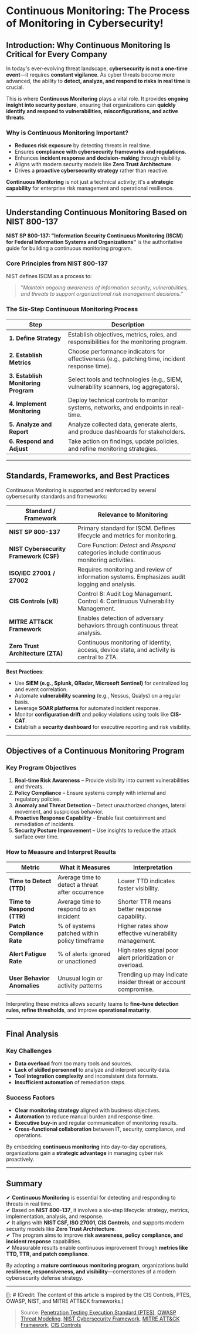 # Continuous Monitoring: The Process of Monitoring in Cybersecurity!

## Introduction: Why Continuous Monitoring Is Critical for Every Company

In today's ever-evolving threat landscape, **cybersecurity is not a one-time event**—it requires **constant vigilance**. As cyber threats become more advanced, the ability to **detect, analyze, and respond to risks in real time** is crucial.

This is where **Continuous Monitoring** plays a vital role. It provides **ongoing insight into security posture**, ensuring that organizations can **quickly identify and respond to vulnerabilities, misconfigurations, and active threats**.

### **Why is Continuous Monitoring Important?**
- **Reduces risk exposure** by detecting threats in real time.
- Ensures **compliance with cybersecurity frameworks and regulations**.
- Enhances **incident response and decision-making** through visibility.
- Aligns with modern security models like **Zero Trust Architecture**.
- Drives a **proactive cybersecurity strategy** rather than reactive.

**Continuous Monitoring** is not just a technical activity; it's a **strategic capability** for enterprise risk management and operational resilience.

---

## Understanding Continuous Monitoring Based on NIST 800-137

**NIST SP 800-137: "Information Security Continuous Monitoring (ISCM) for Federal Information Systems and Organizations"** is the authoritative guide for building a continuous monitoring program.

### **Core Principles from NIST 800-137**

NIST defines ISCM as a process to:
> "*Maintain ongoing awareness of information security, vulnerabilities, and threats to support organizational risk management decisions.*"

### **The Six-Step Continuous Monitoring Process**

| **Step** | **Description** |
|---------|------------------|
| **1. Define Strategy** | Establish objectives, metrics, roles, and responsibilities for the monitoring program. |
| **2. Establish Metrics** | Choose performance indicators for effectiveness (e.g., patching time, incident response time). |
| **3. Establish Monitoring Program** | Select tools and technologies (e.g., SIEM, vulnerability scanners, log aggregators). |
| **4. Implement Monitoring** | Deploy technical controls to monitor systems, networks, and endpoints in real-time. |
| **5. Analyze and Report** | Analyze collected data, generate alerts, and produce dashboards for stakeholders. |
| **6. Respond and Adjust** | Take action on findings, update policies, and refine monitoring strategies. |

---

## Standards, Frameworks, and Best Practices

Continuous Monitoring is supported and reinforced by several cybersecurity standards and frameworks:

| **Standard / Framework** | **Relevance to Monitoring** |
|---------------------------|-----------------------------|
| **NIST SP 800-137**       | Primary standard for ISCM. Defines lifecycle and metrics for monitoring. |
| **NIST Cybersecurity Framework (CSF)** | Core Function: *Detect* and *Respond* categories include continuous monitoring activities. |
| **ISO/IEC 27001 / 27002** | Requires monitoring and review of information systems. Emphasizes audit logging and analysis. |
| **CIS Controls (v8)**     | Control 8: Audit Log Management. Control 4: Continuous Vulnerability Management. |
| **MITRE ATT&CK Framework** | Enables detection of adversary behaviors through continuous threat analysis. |
| **Zero Trust Architecture (ZTA)** | Continuous monitoring of identity, access, device state, and activity is central to ZTA. |

**Best Practices**:
- Use **SIEM (e.g., Splunk, QRadar, Microsoft Sentinel)** for centralized log and event correlation.
- Automate **vulnerability scanning** (e.g., Nessus, Qualys) on a regular basis.
- Leverage **SOAR platforms** for automated incident response.
- Monitor **configuration drift** and policy violations using tools like **CIS-CAT**.
- Establish a **security dashboard** for executive reporting and risk visibility.

---

## Objectives of a Continuous Monitoring Program

### **Key Program Objectives**
1. **Real-time Risk Awareness** – Provide visibility into current vulnerabilities and threats.
2. **Policy Compliance** – Ensure systems comply with internal and regulatory policies.
3. **Anomaly and Threat Detection** – Detect unauthorized changes, lateral movement, and suspicious behavior.
4. **Proactive Response Capability** – Enable fast containment and remediation of incidents.
5. **Security Posture Improvement** – Use insights to reduce the attack surface over time.

### **How to Measure and Interpret Results**

| **Metric** | **What it Measures** | **Interpretation** |
|------------|----------------------|--------------------|
| **Time to Detect (TTD)** | Average time to detect a threat after occurrence | Lower TTD indicates faster visibility. |
| **Time to Respond (TTR)** | Average time to respond to an incident | Shorter TTR means better response capability. |
| **Patch Compliance Rate** | % of systems patched within policy timeframe | Higher rates show effective vulnerability management. |
| **Alert Fatigue Rate** | % of alerts ignored or unactioned | High rates signal poor alert prioritization or overload. |
| **User Behavior Anomalies** | Unusual login or activity patterns | Trending up may indicate insider threat or account compromise. |

Interpreting these metrics allows security teams to **fine-tune detection rules, refine thresholds**, and improve **operational maturity**.

---

## Final Analysis

### **Key Challenges**
- **Data overload** from too many tools and sources.
- **Lack of skilled personnel** to analyze and interpret security data.
- **Tool integration complexity** and inconsistent data formats.
- **Insufficient automation** of remediation steps.

### **Success Factors**
- **Clear monitoring strategy** aligned with business objectives.
- **Automation** to reduce manual burden and response time.
- **Executive buy-in** and regular communication of monitoring results.
- **Cross-functional collaboration** between IT, security, compliance, and operations.

By embedding **continuous monitoring** into day-to-day operations, organizations gain a **strategic advantage** in managing cyber risk proactively.

---

## Summary

✔ **Continuous Monitoring** is essential for detecting and responding to threats in real time.  
✔ Based on **NIST 800-137**, it involves a six-step lifecycle: strategy, metrics, implementation, analysis, and response.  
✔ It aligns with **NIST CSF, ISO 27001, CIS Controls**, and supports modern security models like **Zero Trust Architecture**.  
✔ The program aims to improve **risk awareness, policy compliance, and incident response** capabilities.  
✔ Measurable results enable continuous improvement through **metrics like TTD, TTR, and patch compliance**.  

By adopting a **mature continuous monitoring program**, organizations build **resilience, responsiveness, and visibility**—cornerstones of a modern cybersecurity defense strategy.

---

[]: # (Credit: The content of this article is inspired by the CIS Controls, PTES, OWASP, NIST, and MITRE ATT&CK frameworks.)

> Source: [Penetration Testing Execution Standard (PTES)](http://www.pentest-standard.org/index.php/Threat_Modeling), [OWASP Threat Modeling](https://owasp.org/www-community/Application_Threat_Modeling), [NIST Cybersecurity Framework](https://www.nist.gov/cyberframework), [MITRE ATT&CK Framework](https://attack.mitre.org/), [CIS Controls](https://www.cisecurity.org/controls/)